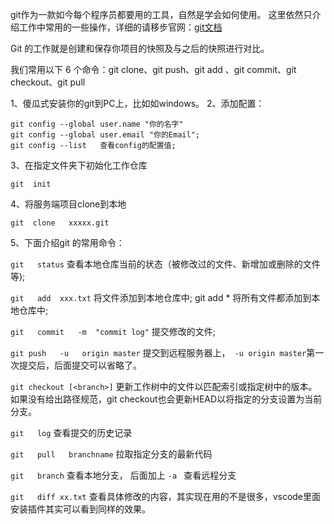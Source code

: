 git作为一款如今每个程序员都要用的工具，自然是学会如何使用。
这里依然只介绍工作中常用的一些操作，详细的请移步官网：[git文档](https://git-scm.com/doc)

Git 的工作就是创建和保存你项目的快照及与之后的快照进行对比。

我们常用以下 6 个命令：git clone、git push、git add 、git commit、git checkout、git pull

1、傻瓜式安装你的git到PC上，比如如windows。
2、添加配置：

```
git config --global user.name "你的名字"
git config --global user.email "你的Email"; 
git config --list   查看config的配置值;

```
3、在指定文件夹下初始化工作仓库

```
git  init
```
4、将服务端项目clone到本地
```
git  clone   xxxxx.git
```

5、下面介绍git 的常用命令：

`git   status` 查看本地仓库当前的状态（被修改过的文件、新增加或删除的文件等);  

`git   add  xxx.txt`   将文件添加到本地仓库中; git  add * 将所有文件都添加到本地仓库中;

`git   commit   -m  "commit log"` 提交修改的文件;

`git push   -u   origin master` 提交到远程服务器上，` -u origin master`第一次提交后，后面提交可以省略了。

` git checkout [<branch>] ` 更新工作树中的文件以匹配索引或指定树中的版本。如果没有给出路径规范，git checkout也会更新HEAD以将指定的分支设置为当前分支。

`git   log` 查看提交的历史记录

`git   pull   branchname` 拉取指定分支的最新代码

`git   branch` 查看本地分支， 后面加上 `-a `  查看远程分支

`git   diff xx.txt` 查看具体修改的内容，其实现在用的不是很多，vscode里面安装插件其实可以看到同样的效果。

